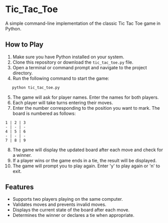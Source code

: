 # Tic_Tac_Toe

A simple command-line implementation of the classic Tic Tac Toe game in Python.

## How to Play

1. Make sure you have Python installed on your system.
2. Clone this repository or download the `tic_tac_toe.py` file.
3. Open a terminal or command prompt and navigate to the project directory.
4. Run the following command to start the game:
```bash
   python tic_tac_toe.py
```
5. The game will ask for player names. Enter the names for both players. <br />
6. Each player will take turns entering their moves. <br />
7. Enter the number corresponding to the position you want to mark. The board is numbered as follows: <br />
```shell
1 | 2 | 3
- | - | -
4 | 5 | 6
- | - | -
7 | 8 | 9
```
8. The game will display the updated board after each move and check for a winner. <br />
9. If a player wins or the game ends in a tie, the result will be displayed. <br />
10. The game will prompt you to play again. Enter 'y' to play again or 'n' to exit. <br />


## Features
- Supports two players playing on the same computer.
- Validates moves and prevents invalid moves.
- Displays the current state of the board after each move.
- Determines the winner or declares a tie when appropriate.
